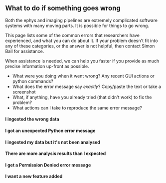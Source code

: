 ## What to do if something goes wrong

Both the ephys and imaging pipelines are extremely complicated software systems with many moving parts. It is possible for things to go wrong. 

This page lists some of the common errors that researchers have experienced, and what you can do about it. If your problem doesn't fit into any of these categories, or the answer is not helpful, then contact Simon Ball for assistance.

When assistance is needed, we can help you faster if you provide as much precise information up-front as possible. 
* What were you doing when it went wrong? Any recent GUI actions or python commands?
* What does the error message say *exactly*? Copy/paste the text or take a screenshot
* What, if anything, have you already tried (that didn't work) to fix the problem?
* What actions can I take to reproduce the same error message?

#### I ingested the wrong data

#### I got an unexpected Python error message

#### I ingested my data but it's not been analysed

#### There are more analysis results than I expected

#### I get a Permission Denied error message

#### I want a new feature added

#### 